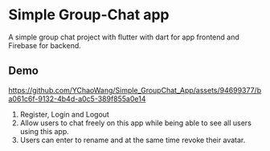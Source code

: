 # Simple Group-Chat app

A simple group chat project with flutter with dart for app frontend and Firebase for backend.

## Demo

https://github.com/YChaoWang/Simple_GroupChat_App/assets/94699377/ba061c6f-9132-4b4d-a0c5-389f855a0e14
1. Register, Login and Logout 
2. Allow users to chat freely on this app while being able to see all users using this app.
3. Users can enter to rename and at the same time revoke their avatar.





